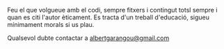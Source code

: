 
Feu el que volgueue amb el codi, sempre fitxers i contingut totsl sempre i quan es citi l'autor èticament. Es tracta d'un treball d'educació, sigueu mínimament morals si us plau.

Qualsevol dubte contactar a albertgarangou@gmail.com
